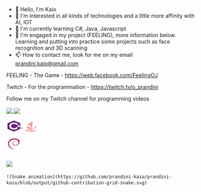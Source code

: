 - 👋 Hello, I'm Kaio
- 👀 I'm interested in all kinds of technologies and a little more affinity with AI, IOT
- 🌱 I'm currently learning C#, Java, Javascript
- 💞️ I'm engaged in my project (FEELING), more information below. Learning and putting into practice some projects such as face recognition and 3D scanning
- 📫 How to contact me, look for me on my email prandini.kaio@gmail.com

FEELING - The Game - https://web.facebook.com/FeelingOJ

Twitch - For the programmation - https://twitch.tv/o_prandini

Follow me on my Twitch channel for programming videos

  <div>
    <a href="https://github.com.br/prandini-kaio">
    <img height="180cm" align="center" src="https://github-readme-stats.vercel.app/api?username=prandini-kaio&show_icons=true&theme=merko&include_all_commits=true&count_private=true"/>
    <img height="180cm" align="center" src="https://github-readme-stats.vercel.app/api/top-langs/?username=prandini-kaio&layout=compact&langs_count=16&theme=merko"/>
  </div>
  
  <div style="display: inline_block"><br>
    <img align="center" alt="CSHARP" height="30" width="40" src="https://raw.githubusercontent.com/devicons/devicon/master/icons/csharp/csharp-plain.svg"/>
    <img align="center" alt="Java" height="30" width="40" src="https://raw.githubusercontent.com/devicons/devicon/master/icons/java/java-plain.svg"/><br><br>
    <img align="center" alt="Debian" height="30" width="40" src="https://raw.githubusercontent.com/devicons/devicon/master/icons/debian/debian-plain.svg"/>
  </div>

  ##
  
  <div>
    <a href = "mailto:prandini.kaio@gmail.com"><img src="https://img.shields.io/badge/-Gmail-%23333?style=for-the-badge&logo=gmail&logoColor=white" target="_blank"></a>
    
    ![Snake animation](https://github.com/prandini-kaio/prandini-kaio/blob/output/github-contribution-grid-snake.svg)
  </div>
 

